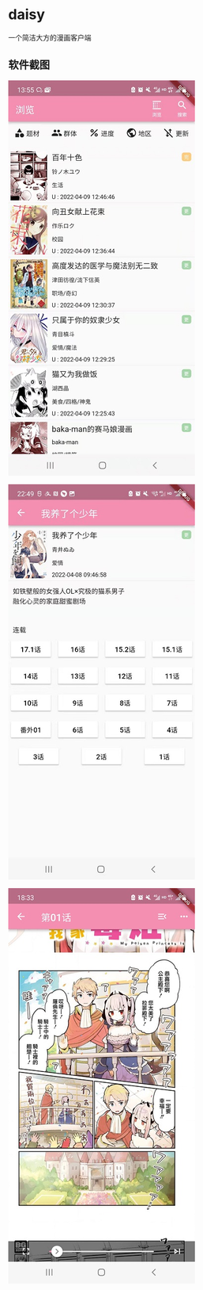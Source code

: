 daisy
=====

一个简洁大方的漫画客户端

## 软件截图

![](images/st01.jpg)

![](images/st02.jpg)

![](images/st03.jpg)

